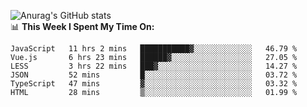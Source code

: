 
![Anurag's GitHub stats](https://github-readme-stats.vercel.app/api?username=supergczh&show_icons=true&theme=radical)
<br />
📊 **This Week I Spent My Time On:**

<!--START_SECTION:waka-->

```text
JavaScript   11 hrs 2 mins   ███████████▓░░░░░░░░░░░░░   46.79 %
Vue.js       6 hrs 23 mins   ██████▓░░░░░░░░░░░░░░░░░░   27.05 %
LESS         3 hrs 22 mins   ███▓░░░░░░░░░░░░░░░░░░░░░   14.27 %
JSON         52 mins         █░░░░░░░░░░░░░░░░░░░░░░░░   03.72 %
TypeScript   47 mins         ▓░░░░░░░░░░░░░░░░░░░░░░░░   03.32 %
HTML         28 mins         ▒░░░░░░░░░░░░░░░░░░░░░░░░   01.99 %
```

<!--END_SECTION:waka-->
